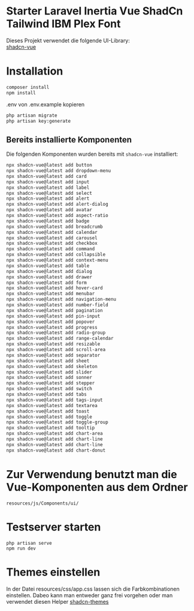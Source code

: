 # Starter Laravel Inertia Vue ShadCn Tailwind IBM Plex Font

Dieses Projekt verwendet die folgende UI-Library:  
[shadcn-vue](https://www.shadcn-vue.com/)

# Installation
```bash
composer install
npm install
```

.env von .env.example kopieren

```bash
php artisan migrate
php artisan key:generate
```

## Bereits installierte Komponenten

Die folgenden Komponenten wurden bereits mit `shadcn-vue` installiert:

```bash
npx shadcn-vue@latest add button
npx shadcn-vue@latest add dropdown-menu
npx shadcn-vue@latest add card
npx shadcn-vue@latest add input
npx shadcn-vue@latest add label
npx shadcn-vue@latest add select
npx shadcn-vue@latest add alert
npx shadcn-vue@latest add alert-dialog
npx shadcn-vue@latest add avatar
npx shadcn-vue@latest add aspect-ratio
npx shadcn-vue@latest add badge
npx shadcn-vue@latest add breadcrumb
npx shadcn-vue@latest add calendar
npx shadcn-vue@latest add carousel
npx shadcn-vue@latest add checkbox
npx shadcn-vue@latest add command
npx shadcn-vue@latest add collapsible
npx shadcn-vue@latest add context-menu
npx shadcn-vue@latest add table
npx shadcn-vue@latest add dialog
npx shadcn-vue@latest add drawer
npx shadcn-vue@latest add form
npx shadcn-vue@latest add hover-card
npx shadcn-vue@latest add menubar
npx shadcn-vue@latest add navigation-menu
npx shadcn-vue@latest add number-field
npx shadcn-vue@latest add pagination
npx shadcn-vue@latest add pin-input
npx shadcn-vue@latest add popover
npx shadcn-vue@latest add progress
npx shadcn-vue@latest add radio-group
npx shadcn-vue@latest add range-calendar
npx shadcn-vue@latest add resizable
npx shadcn-vue@latest add scroll-area
npx shadcn-vue@latest add separator
npx shadcn-vue@latest add sheet
npx shadcn-vue@latest add skeleton
npx shadcn-vue@latest add slider
npx shadcn-vue@latest add sonner
npx shadcn-vue@latest add stepper
npx shadcn-vue@latest add switch
npx shadcn-vue@latest add tabs
npx shadcn-vue@latest add tags-input
npx shadcn-vue@latest add textarea
npx shadcn-vue@latest add toast
npx shadcn-vue@latest add toggle
npx shadcn-vue@latest add toggle-group
npx shadcn-vue@latest add tooltip
npx shadcn-vue@latest add chart-area
npx shadcn-vue@latest add chart-line
npx shadcn-vue@latest add chart-line
npx shadcn-vue@latest add chart-donut
```

# Zur Verwendung benutzt man die Vue-Komponenten aus dem Ordner
```
resources/js/Components/ui/
```


# Testserver starten

```
php artisan serve
npm run dev
```

# Themes einstellen

In der Datei resources/css/app.css lassen sich die Farbkombinationen einstellen.
Dabeo kann man entweder ganz frei vorgehen oder man verwendet diesen Helper [shadcn-themes](https://www.shadcn-vue.com/themes)
